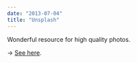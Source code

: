 ```yaml
---
date: "2013-07-04"
title: "Unsplash"
---
```


 Wonderful resource for high quality photos.

 → [See here](http://unsplash.com/).
